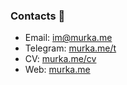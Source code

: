### Contacts 💬
- Email: im@murka.me
- Telegram: [murka.me/t](https://murka.me/t)
- CV: [murka.me/cv](https://murka.me/cv)
- Web: [murka.me](https://murka.me)
